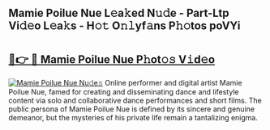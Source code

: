 ## Mamie Poilue Nue L𝚎a𝚔ed N𝚞𝚍e - Part-Ltp Vi𝚍𝚎o L𝚎a𝚔s - H𝚘𝚝 O𝚗𝚕yf𝚊ns P𝚑𝚘tos poVYi

# <h2><a href="http://kfahbn.oniu.top/?m=Mamie+Poilue+Nue">🔗👉 🔴 Mamie Poilue Nue P𝚑ot𝚘𝚜 V𝚒d𝚎o</a></h2>

[![Mamie Poilue Nue Nu𝚍e𝚜](https://i.imgur.com/0qMVB7G.gif)](http://kfahbn.oniu.top/?m=Mamie+Poilue+Nue)
Online performer and digital artist Mamie Poilue Nue, famed for creating and disseminating dance and lifestyle content via solo and collaborative dance performances and short films. The public persona of Mamie Poilue Nue is defined by its sincere and genuine demeanor, but the mysteries of his private life remain a tantalizing enigma.  
